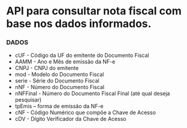 # API para consultar nota fiscal com base nos dados informados.

### DADOS
- cUF - Código da UF do emitente do Documento Fiscal
- AAMM - Ano e Mês de emissão da NF-e
- CNPJ - CNPJ do emitente
- mod - Modelo do Documento Fiscal
- serie - Série do Documento Fiscal
- nNF - Número do Documento Fiscal
- nNFFinal - Número do Documento Fiscal Final (até qual deseja pesquisar) 
- tpEmis – forma de emissão da NF-e
- cNF - Código Numérico que compõe a Chave de Acesso
- cDV - Dígito Verificador da Chave de Acesso
